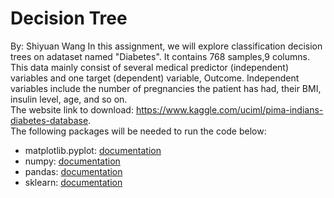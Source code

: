 # Decision Tree
By: Shiyuan Wang
In this assignment, we will explore classification decision trees on adataset named "Diabetes". It contains 768 samples,9 columns. This data mainly consist of several medical predictor (independent) variables and one target (dependent) variable, Outcome. Independent variables include the number of pregnancies the patient has had, their BMI, insulin level, age, and so on.\
The website link to download: https://www.kaggle.com/uciml/pima-indians-diabetes-database. \
The following packages will be needed to run the code below:
*   matplotlib.pyplot: [documentation](https://matplotlib.org/stable/api/_as_gen/matplotlib.pyplot.html)
*   numpy: [documentation](https://numpy.org/devdocs/)
*   pandas: [documentation](https://pandas.pydata.org/docs/)
*   sklearn: [documentation](https://scikit-learn.org/stable/)
